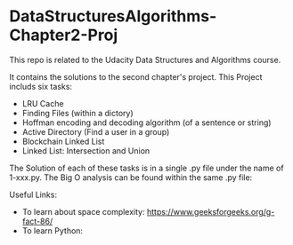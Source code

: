 # DataStructuresAlgorithms-Chapter2-Proj

This repo is related to the Udacity Data Structures and Algorithms course.

It contains the solutions to the second chapter's project.
This Project includs six tasks:

- LRU Cache
- Finding Files (within a dictory)
- Hoffman encoding and decoding algorithm (of a sentence or string)
- Active Directory (Find a user in a group)
- Blockchain Linked List
- Linked List: Intersection and Union

The Solution of each of these tasks is in a single .py file under the name of 1-xxx.py.
The Big O analysis can be found within the same .py file:


Useful Links:
 - To learn about space complexity:
    https://www.geeksforgeeks.org/g-fact-86/
 - To learn Python:

